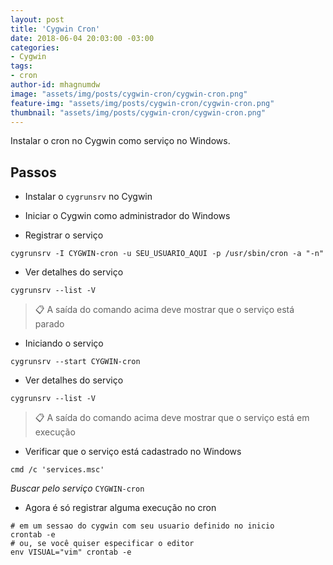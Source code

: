 ```yaml
---
layout: post
title: 'Cygwin Cron'
date: 2018-06-04 20:03:00 -03:00
categories:
- Cygwin
tags:
- cron
author-id: mhagnumdw
image: "assets/img/posts/cygwin-cron/cygwin-cron.png"
feature-img: "assets/img/posts/cygwin-cron/cygwin-cron.png"
thumbnail: "assets/img/posts/cygwin-cron/cygwin-cron.png"
---
```


Instalar o cron no Cygwin como serviço no Windows.

<!--more-->

## Passos

- Instalar o `cygrunsrv` no Cygwin

- Iniciar o Cygwin como administrador do Windows

- Registrar o serviço

```shell
cygrunsrv -I CYGWIN-cron -u SEU_USUARIO_AQUI -p /usr/sbin/cron -a "-n"
```

- Ver detalhes do serviço

```shell
cygrunsrv --list -V
```

> 📋 A saída do comando acima deve mostrar que o serviço está parado

- Iniciando o serviço

```shell
cygrunsrv --start CYGWIN-cron
```

- Ver detalhes do serviço

```shell
cygrunsrv --list -V
```

> 📋 A saída do comando acima deve mostrar que o serviço está em execução

- Verificar que o serviço está cadastrado no Windows

```shell
cmd /c 'services.msc'
```

_Buscar pelo serviço_ `CYGWIN-cron`

- Agora é só registrar alguma execução no cron

```shell
# em um sessao do cygwin com seu usuario definido no inicio
crontab -e
# ou, se você quiser especificar o editor
env VISUAL="vim" crontab -e
```
